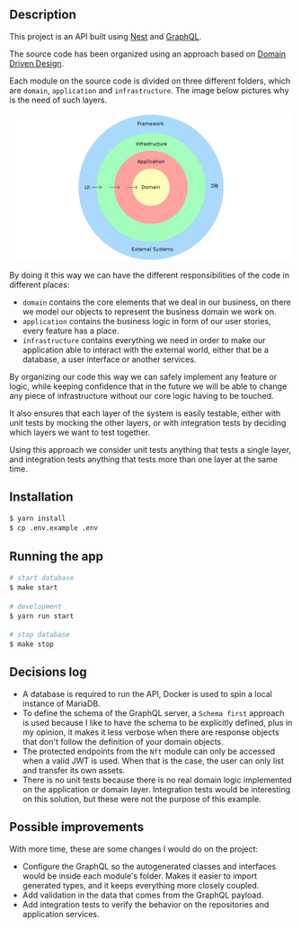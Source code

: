 ## Description

This project is an API built using [Nest](https://github.com/nestjs/nest) and [GraphQL](https://graphql.org/).

The source code has been organized using an approach based on [Domain Driven Design](https://en.wikipedia.org/wiki/Domain-driven_design).

Each module on the source code is divided on three different folders, which are `domain`, `application` and `infrastructure`.
The image below pictures why is the need of such layers.

![img.png](img.png)

By doing it this way we can have the different responsibilities of the code in different places:
- `domain` contains the core elements that we deal in our business, on there we model our objects to represent the business 
domain we work on.
- `application` contains the business logic in form of our user stories, every feature has a place.
- `infrastructure` contains everything we need in order to make our application able to interact with the external world, 
either that be a database, a user interface or another services.

By organizing our code this way we can safely implement any feature or logic, while keeping confidence that in the future
we will be able to change any piece of infrastructure without our core logic having to be touched.

It also ensures that each layer of the system is easily testable, either with unit tests by mocking the other layers, or
with integration tests by deciding which layers we want to test together.

Using this approach we consider unit tests anything that tests a single layer, and integration tests anything that tests more 
than one layer at the same time.

## Installation

```bash
$ yarn install
$ cp .env.example .env
```

## Running the app

```bash
# start database
$ make start

# development
$ yarn run start

# stop database
$ make stop
```

## Decisions log

- A database is required to run the API, Docker is used to spin a local instance of MariaDB.
- To define the schema of the GraphQL server, a `Schema first` approach is used because I like to have the schema to be 
explicitly defined, plus in my opinion, it makes it less verbose when there are response objects that don't follow the 
definition of your domain objects.
- The protected endpoints from the `Nft` module can only be accessed when a valid JWT is used. When that is the case,
the user can only list and transfer its own assets.
- There is no unit tests because there is no real domain logic implemented on the application or domain layer. 
Integration tests would be interesting on this solution, but these were not the purpose of this example.

## Possible improvements

With more time, these are some changes I would do on the project:
- Configure the GraphQL so the autogenerated classes and interfaces would be inside each module's folder.
Makes it easier to import generated types, and it keeps everything more closely coupled.
- Add validation in the data that comes from the GraphQL payload.
- Add integration tests to verify the behavior on the repositories and application services.
